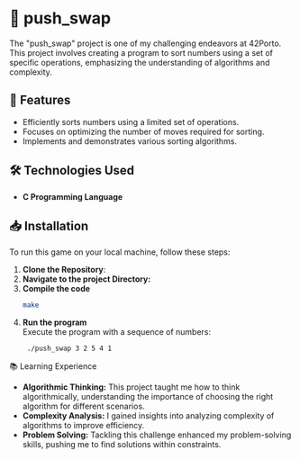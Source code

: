 # 🔢 push_swap

The "push_swap" project is one of my challenging endeavors at 42Porto.<br>
This project involves creating a program to sort numbers using a set of specific operations, emphasizing the understanding of algorithms and complexity.

## 🚀 Features

- Efficiently sorts numbers using a limited set of operations.
- Focuses on optimizing the number of moves required for sorting.
- Implements and demonstrates various sorting algorithms.

## 🛠️ Technologies Used

- **C Programming Language**

## 📥 Installation

To run this game on your local machine, follow these steps:

1. **Clone the Repository**:
2. **Navigate to the project Directory:**
3. **Compile the code**<br>
    ```bash
    make
3. **Run the program**<br>
  Execute the program with a sequence of numbers:
   ```bash
    ./push_swap 3 2 5 4 1

📚 Learning Experience

- **Algorithmic Thinking:** This project taught me how to think algorithmically, understanding the importance of choosing the right algorithm for different scenarios.
- **Complexity Analysis:** I gained insights into analyzing complexity of algorithms to improve efficiency.
- **Problem Solving:** Tackling this challenge enhanced my problem-solving skills, pushing me to find solutions within constraints.

